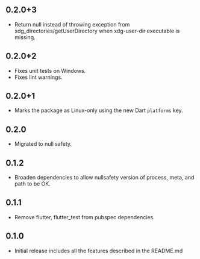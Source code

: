 ## 0.2.0+3

* Return null instead of throwing exception from xdg_directories/getUserDirectory when xdg-user-dir executable is missing.

## 0.2.0+2

* Fixes unit tests on Windows.
* Fixes lint warnings.

## 0.2.0+1

* Marks the package as Linux-only using the new Dart `platforms` key.

## 0.2.0

* Migrated to null safety.

## 0.1.2

* Broaden dependencies to allow nullsafety version of process, meta, and path to be OK.

## 0.1.1

* Remove flutter, flutter_test from pubspec dependencies.

## 0.1.0

* Initial release includes all the features described in the README.md
